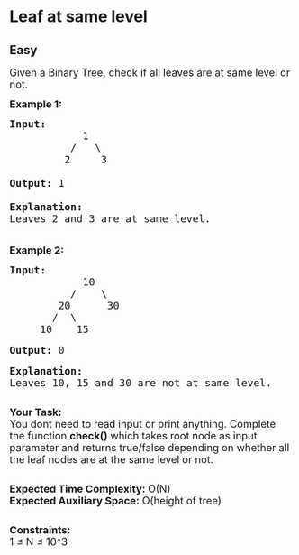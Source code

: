 # Leaf at same level
##  Easy 
<div class="problem-statement">
                <p></p><p><span style="font-size:18px">Given a Binary Tree, check if all leaves are at same level or not.</span></p>

<p><span style="font-size:18px"><strong>Example 1:</strong></span></p>

<pre><span style="font-size:18px"><strong>Input: </strong>
            1
          /   \
         2     3

<strong>Output:</strong> 1

<strong>Explanation: 
</strong>Leaves 2 and 3 are at same level.

</span></pre>

<p><span style="font-size:18px"><strong>Example 2:</strong></span></p>

<pre><span style="font-size:18px"><strong>Input:</strong>
            10
          /    \
        20      30
       /  \        
     10    15</span>

<span style="font-size:18px"><strong>Output:</strong> 0</span>

<span style="font-size:18px"><strong>Explanation:
</strong>Leaves 10, 15 and 30 are not at same level.</span></pre>

<p><br>
<span style="font-size:18px"><strong>Your Task:&nbsp; </strong><br>
You dont need to read input or print anything. Complete the function <strong>check()</strong> which takes root node as input parameter and returns true/false depending on whether all the leaf nodes are at the same level or not.</span><br>
&nbsp;</p>

<p><span style="font-size:18px"><strong>Expected Time Complexity: </strong>O(N)<br>
<strong>Expected Auxiliary Space:</strong> O(height of tree)</span><br>
&nbsp;</p>

<p><span style="font-size:18px"><strong>Constraints:</strong><br>
1 ≤ N ≤ 10^3</span></p>
 <p></p>
            </div>